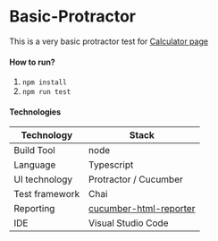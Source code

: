 # Basic-Protractor

This is a very basic protractor test for [Calculator page](http://www.way2automation.com/angularjs-protractor/calc/)

#### How to run?
1. `npm install`
2. `npm run test`

#### Technologies

Technology  | Stack
------------- | -------------
Build Tool  | node
Language  | Typescript
UI technology  | Protractor / Cucumber 
Test framework  | Chai
Reporting | [cucumber-html-reporter](https://www.npmjs.com/package/cucumber-html-reporter)
IDE | Visual Studio Code

